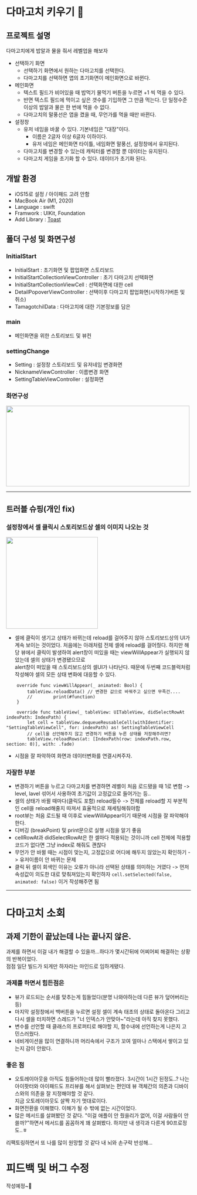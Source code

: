 # 다마고치 키우기 👾

## 프로젝트 설명
다마고치에게 밥알과 물을 줘서 레벨업을 해보자

- 선택하기 화면
  - 선택하기 화면에서 원하는 다마고치를 선택한다.
  - 다마고치를 선택하면 앱의 초기화면이 메인화면으로 바뀐다.
- 메인화면
  - 텍스트 필드가 비어있을 때 밥먹기 물먹기 버튼을 누르면 +1 씩 먹을 수 있다.
  - 반면 텍스트 필드에 먹이고 싶은 갯수를 기입하면 그 만큼 먹는다. 단 일정수준 이상의 밥알과 물은 한 번에 먹을 수 없다.
  - 다마고치의 말풍선은 앱을 켰을 때, 무언가를 먹을 때만 바뀐다.
- 설정창
  - 유저 네임을 바꿀 수 있다. 기본네임은 "대장"이다. 
      - 이름은 2글자 이상 6글자 이하이다.
      - 유저 네임은 메인화면 타이틀, 네임화면 말풍선, 설정창에서 유지된다.
  - 다마고치를 변경할 수 있는데 캐릭터를 변경할 뿐 데이터는 유지된다.
  - 다마고치 게임을 초기화 할 수 있다. 데이터가 초기화 된다. 

## 개발 환경
- iOS15로 설정 / 아이패드 고려 안함
- MacBook Air (M1, 2020)
- Language : swift
- Framwork : UIKit, Foundation
- Add Library : [Toast](https://github.com/scalessec/Toast-Swift)

## 폴더 구성 및 화면구성
### InitialStart
- InitialStart : 초기화면 및 팝업화면 스토리보드
- InitialStartCollectionViewController : 초기 다마고치 선택화면
-  InitialStartCollectionViewCell : 선택화면에 대한 cell
- DetailPopoverViewController : 선택이후 다마고치 팝업화면(시작하기버튼 및 취소)
- TamagotchiIData : 다마고치에 대한 기본정보를 담은 
### main
- 메인화면을 위한 스토리보드 및 뷰컨
### settingChange
- Setting : 설정창 스토리보드 및 유저네임 변경화면
- NicknameViewController : 이름변경 화면
- SettingTableViewController : 설정화면 
### 화면구성
<img src="https://drive.google.com/uc?export=view&id=1jjZIpDnbj9-szkf4PdhBJkX3SOKuiwgP" width="500" height="220">

---

## 트러블 슈핑(개인 fix)

### 설정창에서 셀 클릭시 스토리보드상 셀의 이미지 나오는 것
<img src="https://user-images.githubusercontent.com/101683386/181920826-0cd5120b-2707-4d15-9695-418779b174cc.gif" style="width:250px">

- 셀에 클릭이 생기고 상태가 바뀌는데 reload를 걸어주지 않아 스토리보드상의 UI가 계속 보이는 것이었다.
처음에는 아래처럼 전체 셀에 reload를 걸어줬다. 하지만 해당 뷰에서 클릭이 발생하여 alert창이 떠있을 때는 viewWillAppear가 실행되지 않았는데 셀의 상태가 변경됐으므로  
alert창이 떠있을 때 스토리보드상의 셀UI가 나타난다. 때문에 두번째 코드블럭처럼 작성해야 셀의 모든 상태 변화에 대응할 수 있다. 
```
    override func viewWillAppear(_ animated: Bool) {
        tableView.reloadData() // 변경한 값으로 바꿔주고 싶으면 무족건....
        //        print(#function)
    }
```

```
    override func tableView(_ tableView: UITableView, didSelectRowAt indexPath: IndexPath) {
        let cell = tableView.dequeueReusableCell(withIdentifier: "SettingTableViewCell", for: indexPath) as! SettingTableViewCell
        // cell을 선언해주지 않고 변경하기 버튼을 누른 상태를 저장해주려면?
        tableView.reloadRows(at: [IndexPath(row: indexPath.row, section: 0)], with: .fade)
```
- 시점을 잘 파악하여 화면과 데이터변화를 연결시켜주자.

### 자잘한 부분
- 변경하기 버튼을 누르고 다마고치를 변경하면 레벨이 처음 로드됐을 때 1로 변함 -> level, lavel 섞어서 사용하여 초기값이 고정값으로 들어가는 등..
- 셀의 상태가 바뀔 때마다(클릭도 포함) reload필수 -> 전체를 reload할 지 부분적인 cell을 reload해줄지 따져서 효율적으로 재세팅해줘야함
- root뷰는 처음 로드될 때 이후로 viewWillAppear이기 때문에 시점을 잘 파악해야한다.
- 디버깅 (breakPoint) 및 print문으로 실행 시점을 알기 좋음
- cellRowAt과 didSelectRowAt은 한 셀마다 적용되는 것이니까 cell 전체에 적용할 코드가 없다면 그냥 index로 해줘도 괜찮다
- 무언가 안 바뀔 때는 시점이 맞는지, 고정값으로 어디에 해두지 않았는지 확인하기 -> 유저이름이 안 바뀌는 문제
- 클릭 뒤 셀이 회색인 이유는 오류가 아니라 선택된 상태를 의미하는 거였다 -> 먼저 속성값이 의도한 대로 맞춰져있는지 확인하자
    `cell.setSelected(false, animated: false)` 이거 작성해주면 됨
---
# 다마고치 소회
## 과제 기한이 끝났는데 나는 끝나지 않은. 
과제를 하면서 이걸 내가 해결할 수 있을까...하다가 몇시간뒤에 어찌어찌 해결하는 상황의 반복이었다.  
점점 일단 빌드가 되게만 하자라는 마인드로 임하게됐다.  
### 과제를 하면서 힘든점은
- 뷰가 로드되는 순서를 맞추는게 힘들었다(분명 나와야하는데 다른 뷰가 덮어버리는 등)
- 마지막 설정창에서 백버튼을 누르면 설정 셀이 계속 태초의 상태로 돌아온다 그리고 다시
셀을 터치하면 스레드가 "너 인덱스가 안맞아~"라는데 아직 찾지 못했다.
- 변수를 선언할 때 클래스의 프로퍼티로 해야할 지, 함수내에 선언하는게 나은지 고민스러웠다.
- 네비게이션을 많이 연결하니까 머리속에서 구조가 꼬여 얼마나 스택에서 쌓이고 있는지 감이 안왔다.

### 좋은 점
- 오토레이아웃을 아직도 힘들어하는데 많이 빨라졌다. 3시간이 1시간 된정도..?
나는 아이팟터와 아이패드도 프리뷰를 해서 살펴보는 편인데 뷰 객체간의 의존과 디바이스와의 의존을 잘 지정해야할 것 같다.  
지금 오토레이아웃도 살짝 자기 멋대로이다.
- 화면전환을 이해했다. 이해가 될 수 밖에 없는 시간이었다.
- 많은 메서드를 살펴봤던 것 같다. "이걸 애플이 안 줬을리가 없어, 이걸 사람들이 안 쓸까?"하면서 메서드를 꼼꼼하게
꽤 살펴봤다. 하지만 내 생각과 다른게 90프로정도..ㅎ 

리팩토링하면서 또 나를 많이 원망할 것 같다 내 뇌와 손구락 반성해...  

# 피드백 및 버그 수정

작성예정~🥹


